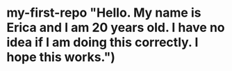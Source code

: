 # my-first-repo "Hello. My name is Erica and I am 20 years old. I have no idea if I am doing this correctly. I hope this works.")

